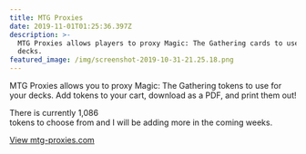```yaml
---
title: MTG Proxies
date: 2019-11-01T01:25:36.397Z
description: >-
  MTG Proxies allows players to proxy Magic: The Gathering cards to use in their
  decks.
featured_image: /img/screenshot-2019-10-31-21.25.18.png
---
```

MTG Proxies allows you to proxy Magic: The Gathering tokens to use for your decks. Add tokens to your cart, download as a PDF, and print them out!

There is currently 1,086 <br>tokens to choose from and I will be adding more in the coming weeks.

[View mtg-proxies.com](mtg-proxies.com)
